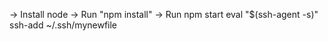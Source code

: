 -> Install node 
-> Run "npm install"
-> Run npm start
eval "$(ssh-agent -s)"
ssh-add ~/.ssh/mynewfile